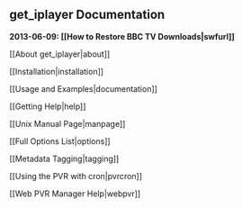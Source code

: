 ## get_iplayer Documentation

**2013-06-09: [[How to Restore BBC TV Downloads|swfurl]]**

[[About get_iplayer|about]]

[[Installation|installation]]

[[Usage and Examples|documentation]]

[[Getting Help|help]]

[[Unix Manual Page|manpage]]

[[Full Options List|options]]

[[Metadata Tagging|tagging]]

[[Using the PVR with cron|pvrcron]]

[[Web PVR Manager Help|webpvr]]
